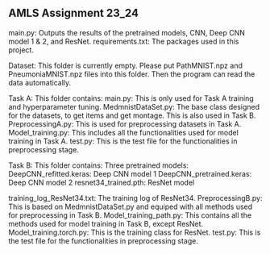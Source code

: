 ## AMLS Assignment 23_24




main.py: Outputs the results of the pretrained models, CNN, Deep CNN model 1 & 2, and ResNet.
requirements.txt: The packages used in this project.

Dataset:
This folder is currently empty. Please put PathMNIST.npz and PneumoniaMNIST.npz files into this folder. Then the program can read the data automatically.

Task A:
This folder contains:
  main.py: This is only used for Task A training and hyperparameter tuning.
  MedmnistDataSet.py: The base class designed for the datasets, to get items and get montage. This is also used in Task B.
  PreprocessingA.py: This is used for preprocessing datasets in Task A.
  Model_training.py: This includes all the functionalities used for model training in Task A.
  test.py: This is the test file for the functionalities in preprocessing stage.

Task B:
This folder contains:
  Three pretrained models:
    DeepCNN_refitted.keras: Deep CNN model 1
    DeepCNN_pretrained.keras: Deep CNN model 2
    resnet34_trained.pth: ResNet model
    
  training_log_ResNet34.txt: The training log of ResNet34.
  PreprocessingB.py: This is based on MedmnistDataSet.py and equiped with all methods used for preprocessing in Task B.
  Model_training_path.py: This contains all the methods used for model training in Task B, except ResNet.
  Model_training.torch.py: This is the training class for ResNet.
  test.py: This is the test file for the functionalities in preprocessing stage.

    
  
